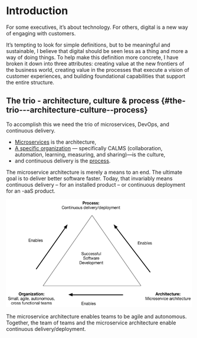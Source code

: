 # Introduction

For some executives, it’s about technology. For others, digital is a new way of engaging with customers.

It’s tempting to look for simple definitions, but to be meaningful and sustainable, I believe that digital should be seen less as a thing and more a way of doing things. To help make this definition more concrete, I have broken it down into three attributes: creating value at the new frontiers of the business world, creating value in the processes that execute a vision of customer experiences, and building foundational capabilities that support the entire structure.

## The trio - architecture, culture & process {#the-trio---architecture-culture--process}

To accomplish this we need the trio of microservices, DevOps, and continuous delivery.

* [Microservices](/chapter1.md) is the architecture,
* [A specific organization](//chapter2/README.md) — specifically CALMS \(collaboration, automation, learning, measuring, and sharing\)—is the culture,
* and continuous delivery is the [process](/chapter3.md).

The microservice architecture is merely a means to an end. The ultimate goal is to deliver better software faster. Today, that invariably means continuous delivery – for an installed product – or continuous deployment for an -aaS product.

![](/assets/successtriangle.png)

The microservice architecture enables teams to be agile and autonomous. Together, the team of teams and the microservice architecture  enable continuous delivery/deployment.

